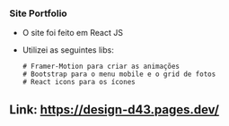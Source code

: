 ### Site Portfolio


- O site foi feito em React JS
- Utilizei as seguintes libs:

      # Framer-Motion para criar as animações
      # Bootstrap para o menu mobile e o grid de fotos
      # React icons para os ícones



## Link: https://design-d43.pages.dev/
